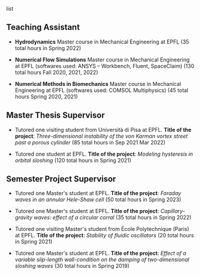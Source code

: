 list

Teaching Assistant
------

- **Hydrodynamics** Master course in Mechanical Engineering at EPFL (35 total hours in Spring 2022)
* **Numerical Flow Simulations** Master course in Mechanical Engineering at EPFL (softwares used: ANSYS – Workbench, Fluent, SpaceClaim) (130 total hours Fall 2020, 2021, 2022)
+ **Numerical Methods in Biomechanics** Master course in Mechanical Engineering at EPFL (softwares used: COMSOL Multiphysics) (45 total hours Spring 2020, 2021)

Master Thesis Supervisor
------

- Tutored one visiting student from Università di Pisa at EPFL. **Title of the project**: _Three-dimensional instability of the von Karman vortex street past a porous cylinder_ (85 total hours in Sep 2021 Mar 2022)
* Tutored one student at EPFL. **Title of the project**: _Modeling hysteresis in orbital sloshing_ (120 total hours in Spring 2021)

Semester Project Supervisor
------

- Tutored one Master's student at EPFL. **Title of the project**: _Faraday waves in an annular Hele-Shaw cell_ (50 total hours in Spring 2023)
* Tutored one Master's student at EPFL. **Title of the project**: _Capillary-gravity waves: effect of a circular corral_ (35 total hours in Spring 2022)
+ Tutored one visiting Master's student from École Polytechnique (Paris) at EPFL. **Title of the project**: _Stability of fluidic oscillators_ (20 total hours in Spring 2021)
- Tutored one Master's student at EPFL. **Title of the project**: _Effect of a variable slip-length wall-condition on the damping of two-dimensional sloshing waves_ (30 total hours in Spring 2019)
